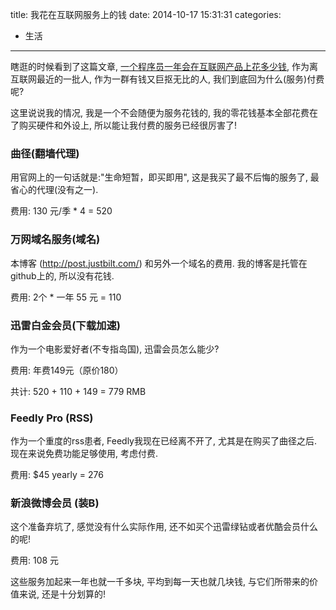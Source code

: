 title: 我花在互联网服务上的钱
date: 2014-10-17 15:31:31
categories:
- 生活
---

瞎逛的时候看到了这篇文章, [一个程序员一年会在互联网产品上花多少钱][1], 作为离互联网最近的一批人, 作为一群有钱又巨抠无比的人, 我们到底回为什么(服务)付费呢?

<!--more-->

这里说说我的情况, 我是一个不会随便为服务花钱的, 我的零花钱基本全部花费在了购买硬件和外设上, 所以能让我付费的服务已经很厉害了!


### 曲径(翻墙代理)

用官网上的一句话就是:"生命短暂，即买即用", 这是我买了最不后悔的服务了, 最省心的代理(没有之一).

费用: 130 元/季 * 4 = 520


### 万网域名服务(域名)

本博客 (http://post.justbilt.com/) 和另外一个域名的费用. 我的博客是托管在github上的, 所以没有花钱.

费用: 2个 * 一年 55 元 = 110


### 迅雷白金会员(下载加速)

作为一个电影爱好者(不专指岛国), 迅雷会员怎么能少?

费用: 年费149元（原价180）

共计: 520 + 110 + 149 = 779 RMB


### Feedly Pro (RSS)

作为一个重度的rss患者, Feedly我现在已经离不开了, 尤其是在购买了曲径之后. 现在来说免费功能足够使用, 考虑付费.

费用:  $45 yearly = 276


### 新浪微博会员 (装B)

这个准备弃坑了, 感觉没有什么实际作用, 还不如买个迅雷绿钻或者优酷会员什么的呢!

费用: 108 元



这些服务加起来一年也就一千多块, 平均到每一天也就几块钱, 与它们所带来的价值来说, 还是十分划算的!




[1]:http://www.vinkyq.com/posts/212217-a-programmer-a-year-how-much-money-spend-on-products-on-the-internet
